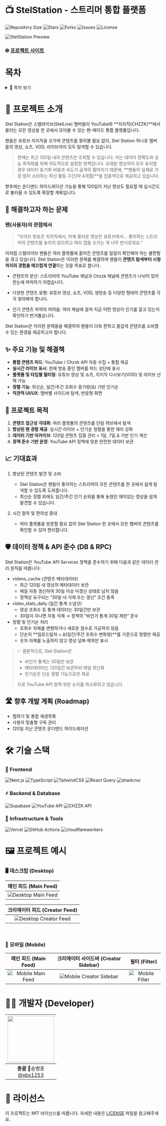 # 📺 StelStation - 스트리머 통합 플랫폼

![Repository Size][repository-size-shield] ![Stars][stars-shield] ![Forks][forks-shield] ![Issues][issues-shield] ![License][license-shield]

<!--프로젝트 대문 이미지-->
![StelStation Preview](./assets/stelstation-mockup.png)

### 🌐 [프로젝트 사이트](https://stel-station.vercel.app/)

# 목차

<details>
<summary>📑 목차 보기</summary>
<br/>

- [📖 프로젝트 소개](#-프로젝트-소개)
  - [🎯 해결하고자 하는 문제](#-해결하고자-하는-문제)
  - [✨ 주요 기능 및 해결책](#-주요-기능-및-해결책)
  - [🎯 프로젝트 목적](#-프로젝트-목적)
  - [📈 기대효과](#-기대효과)
  - [🛡️ 데이터 정책 & API 준수](#️-데이터-정책--api-준수-db--rpc)
  - [🛣️ 향후 개발 계획](#️-향후-개발-계획-roadmap)
- [🛠️ 기술 스택](#️-기술-스택)
  - [🎨 Frontend](#-frontend)
  - [⚡ Backend & Database](#-backend--database)
  - [🚀 Infrastructure & Tools](#-infrastructure--tools)
- [🖼️ 프로젝트 예시](#️-프로젝트-예시)
  - [🖥️ 데스크탑 (Desktop)](#️-데스크탑-desktop)
  - [📱 모바일 (Mobile)](#-모바일-mobile)
- [👨‍💻 개발자](#-개발자-developer)
- [📄 라이선스](#-라이선스)

</details>

# 📖 프로젝트 소개

Stel Station은 스텔라이브(StelLive) 멤버들이 YouTube와 **치지직(CHZZK)**에서 올리는 모든 영상을 한 곳에서 모아볼 수 있는 팬-메이드 통합 플랫폼입니다.

팬들은 유튜브·치지직을 오가며 콘텐츠를 찾아볼 필요 없이, Stel Station 하나로 멤버들의 영상, 쇼츠, VOD, 라이브까지 모두 탐색할 수 있습니다.

> 현재는 최근 120일 내의 콘텐츠만 조회할 수 있습니다.
이는 데이터 정확도와 성능 최적화를 위해 의도적으로 설정한 정책입니다.
오래된 영상까지 모두 유지할 경우 데이터 동기화 비용과 속도가 급격히 떨어지기 때문에, **팬들이 실제로 가장 많이 소비하는 최신 활동 구간(약 4개월)**을 집중적으로 제공하고 있습니다.

향후에는 온디맨드 하이드레이션 기능을 통해 120일이 지난 영상도 필요할 때 실시간으로 불러올 수 있도록 확장할 계획입니다.

## 🎯 해결하고자 하는 문제

### 팬(사용자)의 관점에서
>
> "라이브 방송은 치지직에서, 어제 올라온 영상은 유튜브에서... 좋아하는 스트리머의 콘텐츠를 놓치지 않으려고 여러 앱을 오가는 게 너무 번거로워요."

이처럼 스텔라이브 팬들은 여러 플랫폼에 흩어진 콘텐츠를 일일이 확인해야 하는 불편함을 겪고 있습니다. Stel Station은 이러한 문제를 해결하여 팬들이 **콘텐츠 탐색부터 시청까지의 경험을 매끄럽게 연결**하는 것을 목표로 합니다.

- 콘텐츠의 분산: 스트리머의 YouTube 채널과 Chzzk 채널에 콘텐츠가 나뉘어 있어 한눈에 파악하기 어렵습니다.

- 다양한 콘텐츠 유형: 유튜브 영상, 쇼츠, VOD, 생방송 등 다양한 형태의 콘텐츠를 각각 찾아봐야 합니다.

- 인기 콘텐츠 파악의 어려움: 여러 채널에 걸쳐 지금 어떤 영상이 인기를 끌고 있는지 확인하기 번거롭습니다.

Stel Station은 이러한 문제들을 해결하여 팬들이 더욱 편하고 즐겁게 콘텐츠를 소비할 수 있는 환경을 제공하고자 합니다.

## ✨ 주요 기능 및 해결책

- **통합 콘텐츠 피드**: YouTube / Chzzk API 자동 수집 + 통합 제공
- **실시간 라이브 표시**: 현재 방송 중인 멤버를 피드 상단에 표시
- **플랫폼 및 타입별 필터링**: 유튜브 영상 및 쇼츠, 치지직 다시보기(VOD) 및 라이브 선택 가능
- **정렬 기능**: 최신순, 일간/주간 조회수 증가량(Δ) 기반 인기순
- **직관적 UI/UX**: 멤버별 사이드바 탐색, 반응형 화면

## 🎯 프로젝트 목적

1. **콘텐츠 접근성 극대화**: 여러 플랫폼의 콘텐츠를 단일 허브에서 탐색
2. **향상된 팬 경험 제공**: 실시간 라이브 + 인기순 정렬을 통한 재미 강화
3. **데이터 기반 아카이브**: 120일 콘텐츠 집중 관리 + 1일, 7일 Δ 기반 인기 계산
4. **정책 준수 기반 운영**: YouTube API 정책에 맞춘 안전한 데이터 보관

## 📈 기대효과

1. 향상된 콘텐츠 발견 및 소비
    - Stel Station은 팬들이 좋아하는 스트리머의 모든 콘텐츠를 한 곳에서 쉽게 탐색할 수 있도록 도와줍니다.
    - 최신순 정렬 외에도 일간/주간 인기 순위를 통해 놓쳤던 재미있는 영상을 쉽게 발견할 수 있습니다.

2. 시간 절약 및 편의성 증대
    - 여러 플랫폼을 방문할 필요 없이 Stel Station 한 곳에서 모든 멤버의 콘텐츠를 확인할 수 있어 편리합니다.

## 🛡️ 데이터 정책 & API 준수 (DB & RPC)

Stel Station은 YouTube API Services 정책을 준수하기 위해 다음과 같은 데이터 관리 원칙을 따릅니다:

- videos_cache (콘텐츠 메타데이터)
  - 최근 120일 내 영상의 메타데이터 보관
  - 매일 자동 갱신하여 30일 이상 미갱신 상태로 남지 않음
  - 정책상 요구되는 “30일 내 삭제 또는 갱신” 조건 충족
- video_stats_daily (일간 통계 스냅샷)
  - 영상 조회수 등 통계 데이터는 30일간만 보관
  - 30일이 지나면 자동 삭제 → 정책의 “비인가 통계 30일 제한” 준수
- 정렬 및 인기순 처리
  - 조회수 자체를 변형하거나 새로운 점수로 가공하지 않음
  - 단순히 **업로드일자 + Δ(일간/주간 조회수 변화량)**를 기준으로 정렬만 제공
  - 숫자 자체를 노출하지 않고 영상 날짜·제목만 표시

> ✅ 결론적으로, Stel Station은
  >
  > - 비인가 통계는 30일만 보관
  > - 메타데이터는 120일간 보관하되 매일 최신화
  > - 인기순은 단순 정렬 기능으로만 제공
  >
  > 으로 YouTube API 정책 위반 소지를 최소화하고 있습니다.

## 🛣️ 향후 개발 계획 (Roadmap)

- 찜하기 및 통합 재생목록
- 사용자 맞춤형 구독 관리
- 120일 지난 콘텐츠 온디맨드 하이드레이션

# 🛠️ 기술 스택

### 🎨 Frontend

![Next.js](https://img.shields.io/badge/Next.js-000000?style=for-the-badge&logo=next.js&logoColor=white)
![TypeScript](https://img.shields.io/badge/TypeScript-3178C6?style=for-the-badge&logo=typescript&logoColor=white)
![TailwindCSS](https://img.shields.io/badge/TailwindCSS-06B6D4?style=for-the-badge&logo=tailwindcss&logoColor=white)
![React Query](https://img.shields.io/badge/React_Query-FF4154?style=for-the-badge&logo=react-query&logoColor=white)
![shadcnui](https://img.shields.io/badge/shadcn_ui-000000?style=for-the-badge&logo=shadcnui&logoColor=white)

### ⚡ Backend & Database

![Supabase](https://img.shields.io/badge/Supabase-3FCF8E?style=for-the-badge&logo=supabase&logoColor=white)
![YouTube API](https://img.shields.io/badge/YouTube_API-FF0000?style=for-the-badge&logo=youtube&logoColor=white)
![CHZZK API](https://img.shields.io/badge/CHZZK_API-00FFA3?style=for-the-badge&logoColor=white)

### 🚀 Infrastructure & Tools

![Vercel](https://img.shields.io/badge/Vercel-000000?style=for-the-badge&logo=vercel&logoColor=white)
![GitHub Actions](https://img.shields.io/badge/GitHub_Actions-2088FF?style=for-the-badge&logo=github-actions&logoColor=white)
![cloudflareworkers](https://img.shields.io/badge/Cloudflare_Workers-F38020?style=for-the-badge&logo=cloudflare&logoColor=white)

# 🖼️ 프로젝트 예시

### 🖥️ 데스크탑 (Desktop)

| 메인 피드 (Main Feed) |
| :----------------------------------------------------------: |
| ![Desktop Main Feed](./assets/01-desktop-feed-main.png) |

| 크리에이터 피드 (Creator Feed) |
| :----------------------------------------------------------: |
| ![Desktop Creator Feed](./assets/02-desktop-feed-creator.png) |
  
<br/>

### 📱 모바일 (Mobile)

| 메인 피드 (Main Feed) | 크리에이터 사이드바 (Creator Sidebar) | 필터 (Filter) |
| :------------------------------------------------------: | :--------------------------------------------------------------------: | :--------------------------------------------------: |
| ![Mobile Main Feed](./assets/03-mobile-feed-main.png) | ![Mobile Creator Sidebar](./assets/05-mobile-sidebar-creator.png) | ![Mobile Filter](./assets/04-mobile-filter.png) |

# 👨‍💻 개발자 (Developer)

[<img src="https://avatars.githubusercontent.com/u/70564622?v=4" width="150" height="150"/>](https://github.com/sbs1253)|
|:-:|
|**총괄** 🐳송병훈<br/>[@sbs1253](https://github.com/sbs1253)|

# 📄 라이선스

이 프로젝트는 MIT 라이선스를 따릅니다. 자세한 내용은 [LICENSE](LICENSE) 파일을 참고해주세요.

<!--배지 URL-->
[repository-size-shield]: https://img.shields.io/github/repo-size/sbs1253/stelStation
[stars-shield]: https://img.shields.io/github/stars/sbs1253/stelStation
[forks-shield]: https://img.shields.io/github/forks/sbs1253/stelStation
[issues-shield]: https://img.shields.io/github/issues/sbs1253/stelStation
[license-shield]: https://img.shields.io/github/license/sbs1253/stelStation
